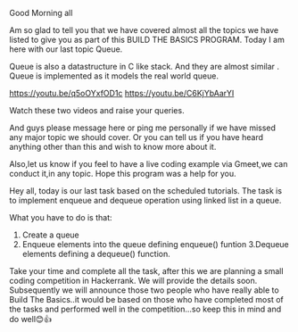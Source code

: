 Good Morning all

Am so glad to tell you that we have covered almost all the topics we have listed to give you as part of this BUILD THE BASICS PROGRAM. Today I am here with our last topic Queue.

Queue is also a datastructure in C like stack. And they are almost similar . Queue is implemented as it models the real world queue.

https://youtu.be/q5oOYxfOD1c
https://youtu.be/C6KjYbAarYI

Watch these two videos and raise your queries.

And guys please message here or ping me personally if we have missed any major topic we should cover. Or you can tell us if you have heard anything other than this and wish to know more about it.

Also,let us know if you feel to have a live coding example via Gmeet,we can conduct it,in any topic.
Hope this program was a help for you.




Hey all, today is our last task based on the scheduled tutorials. The task is to implement enqueue and dequeue operation using linked list in a queue.

What you have to do is that:
1. Create a queue
2. Enqueue elements into the queue defining enqueue() funtion
3.Dequeue elements defining a dequeue() function. 

Take your time and complete all the task, after this we are planning a small coding competition in Hackerrank. We will provide the details soon. Subsequently we will announce those two people who have really able to Build The Basics..it would be based on those who have completed most of the tasks and performed well in the competition...so keep this in mind and do well😊👍
